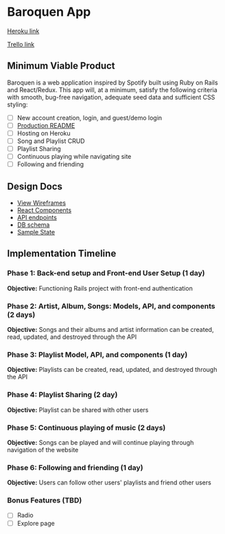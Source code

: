 # Baroquen App

[Heroku link][heroku]

[Trello link][trello]

[heroku]: http://www.herokuapp.com
[trello]: https://trello.com/b/ALgfuX0Q/freshernote

## Minimum Viable Product

Baroquen is a web application inspired by Spotify built using Ruby on Rails and React/Redux. This app will, at a minimum, satisfy the following criteria with smooth, bug-free navigation, adequate seed data and sufficient CSS styling:

- [ ] New account creation, login, and guest/demo login
- [ ] [Production README](docs/production_readme.md)
- [ ] Hosting on Heroku
- [ ] Song and Playlist CRUD
- [ ] Playlist Sharing
- [ ] Continuous playing while navigating site
- [ ] Following and friending

## Design Docs

* [View Wireframes][wireframes]
* [React Components][components]
* [API endpoints][api-endpoints]
* [DB schema][schema]
* [Sample State][sample-state]

[wireframes]: docs/wireframes
[components]: docs/component-hierarchy.md
[sample-state]: docs/sample-state.md
[api-endpoints]: docs/api-endpoints.md
[schema]: docs/schema.md

## Implementation Timeline

### Phase 1: Back-end setup and Front-end User Setup (1 day)
**Objective:** Functioning Rails project with front-end authentication

### Phase 2: Artist, Album, Songs: Models, API, and components (2 days)
**Objective:** Songs and their albums and artist information can be created, read, updated, and destroyed through the API

### Phase 3: Playlist Model, API, and components (1 day)
**Objective:** Playlists can be created, read, updated, and destroyed through the API

### Phase 4: Playlist Sharing (2 day)
**Objective:** Playlist can be shared with other users

### Phase 5: Continuous playing of music (2 days)
**Objective:** Songs can be played and will continue playing through navigation of the website

### Phase 6: Following and friending (1 day)
**Objective:** Users can follow other users' playlists and friend other users

### Bonus Features (TBD)
- [ ] Radio
- [ ] Explore page
